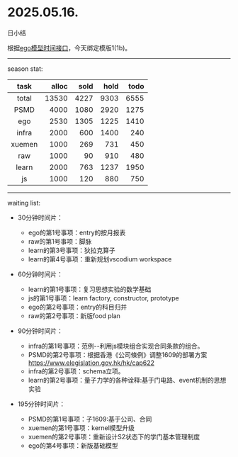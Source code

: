 # 2025.05.16.
日小结

<a id="top"></a>
根据[ego模型时间接口](https://gitee.com/hyg/blog/blob/master/timeflow.md)，今天绑定模版1(1b)。

<a id="index"></a>

---
season stat:

| task | alloc | sold | hold | todo |
| :---: | ---: | ---: | ---: | ---: |
| total | 13530 | 4227 | 9303 | 6555 |
| PSMD | 4000 | 1080 | 2920 | 1275 |
| ego | 2530 | 1305 | 1225 | 1410 |
| infra | 2000 | 600 | 1400 | 240 |
| xuemen | 1000 | 269 | 731 | 450 |
| raw | 1000 | 90 | 910 | 480 |
| learn | 2000 | 763 | 1237 | 1950 |
| js | 1000 | 120 | 880 | 750 |

---
waiting list:


- 30分钟时间片：
  - ego的第1号事项：entry的按月报表
  - raw的第1号事项：脚脉
  - learn的第3号事项：狄拉克算子
  - learn的第4号事项：重新规划vscodium workspace

- 60分钟时间片：
  - learn的第1号事项：复习思想实验的数学基础
  - js的第1号事项：learn factory, constructor, prototype
  - ego的第2号事项：entry的科目归并
  - raw的第2号事项：新版food plan

- 90分钟时间片：
  - infra的第1号事项：范例--利用js模块组合实现合同条款的组合。
  - PSMD的第2号事项：根据香港《公司條例》调整1609的部署方案 https://www.elegislation.gov.hk/hk/cap622
  - infra的第2号事项：schema立项。
  - learn的第2号事项：量子力学的各种诠释:基于门电路、event机制的思想实验

- 195分钟时间片：
  - PSMD的第1号事项：子1609:基于公司、合同
  - xuemen的第1号事项：kernel模型升级
  - xuemen的第2号事项：重新设计S2状态下的学门基本管理制度
  - ego的第4号事项：新版基础模型
